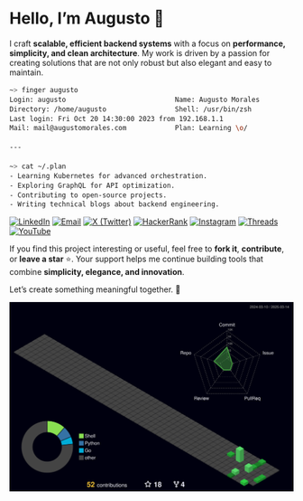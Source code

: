 # Hello, I’m Augusto 👋 

I craft **scalable, efficient backend systems** with a focus on **performance, simplicity, and clean architecture**. My work is driven by a passion for creating solutions that are not only robust but also elegant and easy to maintain.

``` bash
~> finger augusto  
Login: augusto                           Name: Augusto Morales  
Directory: /home/augusto                 Shell: /usr/bin/zsh  
Last login: Fri Oct 20 14:30:00 2023 from 192.168.1.1  
Mail: mail@augustomorales.com            Plan: Learning \o/

---

~> cat ~/.plan  
- Learning Kubernetes for advanced orchestration.  
- Exploring GraphQL for API optimization.  
- Contributing to open-source projects.  
- Writing technical blogs about backend engineering.  


```

[![LinkedIn](https://img.shields.io/badge/-LinkedIn-0077B5?style=flat&logo=linkedin&logoColor=white)](https://linkedin.com/in/augusto-morales)
[![Email](https://img.shields.io/badge/-Email-D44638?style=flat&logo=gmail&logoColor=white)](mailto:augustodevelop.py@gmail.com)
[![X (Twitter)](https://img.shields.io/badge/-X%20(Twitter)-000000?style=flat&logo=x&logoColor=white)](https://twitter.com/AugustoDev)
[![HackerRank](https://img.shields.io/badge/-HackerRank-00EA64?style=flat&logo=hackerrank&logoColor=white)](https://www.hackerrank.com/augustomorales)
[![Instagram](https://img.shields.io/badge/-Instagram-E4405F?style=flat&logo=instagram&logoColor=white)](https://instagram.com/augusst_morales)
[![Threads](https://img.shields.io/badge/-Threads-000000?style=flat&logo=threads&logoColor=white)](https://www.threads.net/@augusst_morales)
[![YouTube](https://img.shields.io/badge/-YouTube-FF0000?style=flat&logo=youtube&logoColor=white)](https://www.youtube.com/@AugusstMorales)

If you find this project interesting or useful, feel free to **fork it**, **contribute**, or **leave a star** ⭐️. Your support helps me continue building tools that combine **simplicity, elegance, and innovation**.

Let’s create something meaningful together. 🚀

![](./profile-3d-contrib/profile-night-green.svg) 



